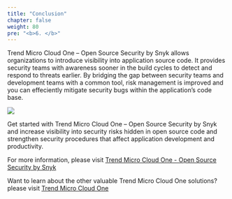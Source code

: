 ```yaml
---
title: "Conclusion"
chapter: false
weight: 80
pre: "<b>6. </b>"
---
```


Trend Micro Cloud One – Open Source Security by Snyk allows organizations to introduce visibility into application source code. It provides security teams with awareness sooner in the build cycles to detect and respond to threats earlier. By bridging the gap between security teams and development teams with a common tool, risk management is improved and you can effeciently mitigate security bugs within the application’s code base.

<img src="/images/meme.png"></img>

Get started with Trend Micro Cloud One – Open Source Security by Snyk and increase visibility into security risks hidden in open source code and strengthen security procedures that affect application development and productivity.

For more information, please visit [Trend Micro Cloud One - Open Source Security by Snyk](https://www.trendmicro.com/en_ae/business/products/hybrid-cloud/cloud-one-open-source-security-by-snyk.html)

Want to learn about the other valuable Trend Micro Cloud One solutions? please visit [Trend Micro Cloud One](https://www.trendmicro.com/cloudone)